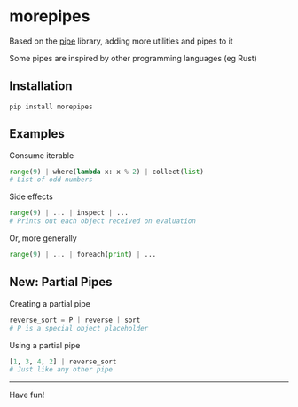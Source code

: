 # morepipes
Based on the [pipe](https://github.com/JulienPalard/Pipe) library, adding more utilities and pipes to it

Some pipes are inspired by other programming languages (eg Rust)

## Installation
`pip install morepipes`

## Examples
Consume iterable
```py
range(9) | where(lambda x: x % 2) | collect(list)
# List of odd numbers
```
Side effects
```py
range(9) | ... | inspect | ...
# Prints out each object received on evaluation
```
Or, more generally
```py
range(9) | ... | foreach(print) | ...
```
## New: Partial Pipes
Creating a partial pipe
```py
reverse_sort = P | reverse | sort
# P is a special object placeholder
```
Using a partial pipe
```py
[1, 3, 4, 2] | reverse_sort
# Just like any other pipe
```
---
Have fun!
